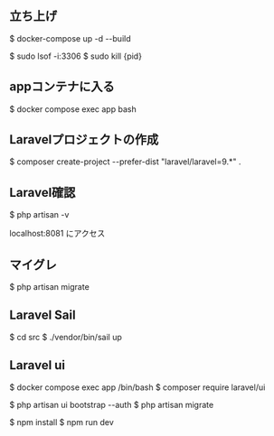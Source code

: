 ## 立ち上げ
$ docker-compose up -d --build

$ sudo lsof -i:3306
$ sudo kill {pid}

## appコンテナに入る
$ docker compose exec app bash

## Laravelプロジェクトの作成
$ composer create-project --prefer-dist "laravel/laravel=9.*" .

## Laravel確認
$ php artisan -v

localhost:8081 にアクセス

## マイグレ
$ php artisan migrate

## Laravel Sail
$ cd src
$ ./vendor/bin/sail up

## Laravel ui
$ docker compose exec app /bin/bash
$ composer require laravel/ui

$ php artisan ui bootstrap --auth
$ php artisan migrate

$ npm install
$ npm run dev